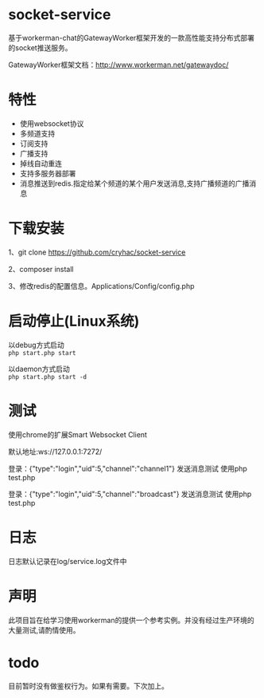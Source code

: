 socket-service
=======
基于workerman-chat的GatewayWorker框架开发的一款高性能支持分布式部署的socket推送服务。

GatewayWorker框架文档：http://www.workerman.net/gatewaydoc/

 特性
======
 * 使用websocket协议
 * 多频道支持
 * 订阅支持
 * 广播支持
 * 掉线自动重连
 * 支持多服务器部署
 * 消息推送到redis.指定给某个频道的某个用户发送消息,支持广播频道的广播消息
  
下载安装
=====
1、git clone https://github.com/cryhac/socket-service

2、composer install

3、修改redis的配置信息。Applications/Config/config.php

启动停止(Linux系统)
=====
以debug方式启动  
```php start.php start  ```

以daemon方式启动  
```php start.php start -d ```

测试
=======
使用chrome的扩展Smart Websocket Client

默认地址:ws://127.0.0.1:7272/

登录：{"type":"login","uid":5,"channel":"channel1"}
发送消息测试 使用php test.php


登录：{"type":"login","uid":5,"channel":"broadcast"}
发送消息测试 使用php test.php


日志
=======
日志默认记录在log/service.log文件中

声明
=======
此项目旨在给学习使用workerman的提供一个参考实例。并没有经过生产环境的
大量测试,请酌情使用。

todo
=======
目前暂时没有做鉴权行为。如果有需要。下次加上。




